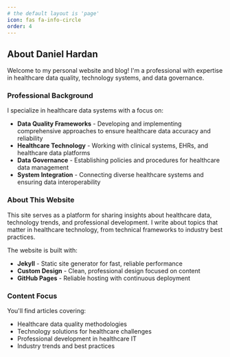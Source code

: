 ```yaml
---
# the default layout is 'page'
icon: fas fa-info-circle
order: 4
---
```


## About Daniel Hardan

Welcome to my personal website and blog! I'm a professional with expertise in healthcare data quality, technology systems, and data governance.

### Professional Background

I specialize in healthcare data systems with a focus on:

- **Data Quality Frameworks** - Developing and implementing comprehensive approaches to ensure healthcare data accuracy and reliability
- **Healthcare Technology** - Working with clinical systems, EHRs, and healthcare data platforms
- **Data Governance** - Establishing policies and procedures for healthcare data management
- **System Integration** - Connecting diverse healthcare systems and ensuring data interoperability

### About This Website

This site serves as a platform for sharing insights about healthcare data, technology trends, and professional development. I write about topics that matter in healthcare technology, from technical frameworks to industry best practices.

The website is built with:
- **Jekyll** - Static site generator for fast, reliable performance
- **Custom Design** - Clean, professional design focused on content
- **GitHub Pages** - Reliable hosting with continuous deployment

### Content Focus

You'll find articles covering:
- Healthcare data quality methodologies
- Technology solutions for healthcare challenges
- Professional development in healthcare IT
- Industry trends and best practices